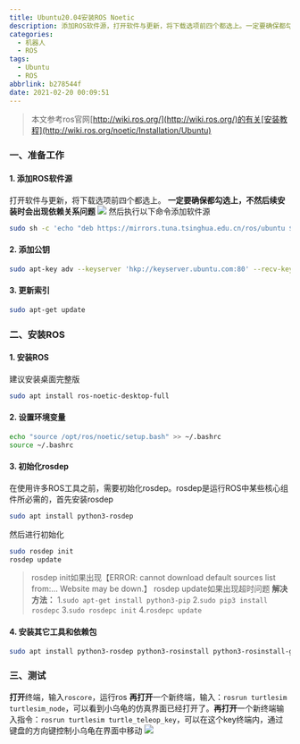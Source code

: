 ```yaml
---
title: Ubuntu20.04安装ROS Noetic
description: 添加ROS软件源，打开软件与更新，将下载选项前四个都选上。一定要确保都勾选上，不然后续安装时会出现依赖关系问题。然后执行以下命令添加软件源，并添加公钥。
categories:
  - 机器人
  - ROS
tags:
  - Ubuntu
  - ROS
abbrlink: b278544f
date: 2021-02-20 00:09:51
---
```







> 本文参考ros官网[http://wiki.ros.org/](http://wiki.ros.org/)的有关[安装教程](http://wiki.ros.org/noetic/Installation/Ubuntu)
### 一、准备工作
#### 1. 添加ROS软件源
打开软件与更新，将下载选项前四个都选上。
**一定要确保都勾选上，不然后续安装时会出现依赖关系问题**
![](https://img.mahaofei.com/img/202112231642871-ubuntu-ros-1.png)
然后执行以下命令添加软件源

```bash
sudo sh -c 'echo "deb https://mirrors.tuna.tsinghua.edu.cn/ros/ubuntu $(lsb_release -sc) main" > /etc/apt/sources.list.d/ros-latest.list'
```
#### 2. 添加公钥
```bash
sudo apt-key adv --keyserver 'hkp://keyserver.ubuntu.com:80' --recv-key C1CF6E31E6BADE8868B172B4F42ED6FBAB17C654
```
#### 3. 更新索引
```bash
sudo apt-get update
```
### 二、安装ROS
#### 1. 安装ROS
建议安装桌面完整版
```bash
sudo apt install ros-noetic-desktop-full
```
#### 2. 设置环境变量
```bash
echo "source /opt/ros/noetic/setup.bash" >> ~/.bashrc
source ~/.bashrc
```
#### 3. 初始化rosdep
在使用许多ROS工具之前，需要初始化rosdep。rosdep是运行ROS中某些核心组件所必需的，首先安装rosdep
```bash
sudo apt install python3-rosdep
```
然后进行初始化
```bash
sudo rosdep init
rosdep update
```
> rosdep init如果出现【ERROR: cannot download default sources list from:...
> Website may be down.】
>  rosdep update如果出现超时问题
>  **解决方法：**
> 1.`sudo apt-get install python3-pip`
> 2.`sudo pip3 install rosdepc`
> 3.`sudo rosdepc init`
> 4.`rosdepc update`
> 
#### 4. 安装其它工具和依赖包
```bash
sudo apt install python3-rosdep python3-rosinstall python3-rosinstall-generator python3-wstool build-essential
```
### 三、测试
**打开**终端，输入`roscore`，运行ros
**再打开**一个新终端，输入：`rosrun turtlesim turtlesim_node`，可以看到小乌龟的仿真界面已经打开了。**再打开**一个新终端输入指令：`rosrun turtlesim turtle_teleop_key`，可以在这个key终端内，通过键盘的方向键控制小乌龟在界面中移动
![](https://img.mahaofei.com/img/202112231643691-ubuntu-ros-2.png)